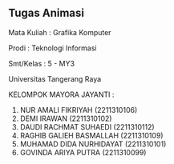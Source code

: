## Tugas Animasi
Mata Kuliah : Grafika Komputer

Prodi : Teknologi Informasi

Smt/Kelas : 5 - MY3

Universitas Tangerang Raya



KELOMPOK MAYORA JAYANTI :
1. NUR AMALI FIKRIYAH (2211310106)
2. DEMI IRAWAN (2211310102)
3. DAUDI RACHMAT SUHAEDI (2211310112)
4. RAGHIB GALIEH BASMALLAH (2211310109)
5. MUHAMAD DIDA NURHIDAYAT (2211310101)
6. GOVINDA ARIYA PUTRA (2211310099)
